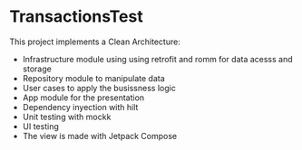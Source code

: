 # TransactionsTest

This project implements a Clean Architecture: 
- Infrastructure module using using retrofit and romm for data acesss and storage
- Repository module to manipulate data 
- User cases to apply the busissness logic
- App module for the presentation
- Dependency inyection with hilt
- Unit testing with mockk
- UI testing
- The view is made with Jetpack Compose
